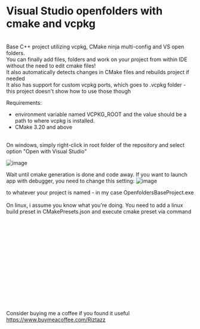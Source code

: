# Visual Studio openfolders with cmake and vcpkg
<br>
Base C++ project utilizing vcpkg, CMake ninja multi-config and VS open folders.<br>
You can finally add files, folders and work on your project from within IDE without the need to edit cmake files!<br>
It also automatically detects changes in CMake files and rebuilds project if needed<br>
It also has support for custom vcpkg ports, which goes to .vcpkg folder - this project doesn't show how to use those though

Requirements:<br>
- environment variable named VCPKG_ROOT and the value should be a path to where vcpkg is installed.<br>
- CMake 3.20 and above<br>
<br>
On windows, simply right-click in root folder of the repository and select option "Open with Visual Studio"<br>


![image](https://user-images.githubusercontent.com/16348711/182658136-1b918d5b-2d47-4a8a-8b07-431b2d32849f.png)

Wait until cmake generation is done and code away. If you want to launch app with debugger, you need to change this setting:
![image](https://user-images.githubusercontent.com/16348711/182663696-521f24f1-4e01-47c5-b6bd-8ef8e5e7acc9.png)

to whatever your project is named - in my case OpenfoldersBaseProject.exe<br>
<br>
On linux, i assume you know what you're doing. You need to add a linux build preset in CMakePresets.json and execute cmake preset via command
<br>
<br>
<br>
<br>
<br>
<br>
<br>
<br>
<br>
<br>
<br>
<br>
<br>
<br>
<br>
<br>
Consider buying me a coffee if you found it useful<br>
https://www.buymeacoffee.com/Riztazz 

